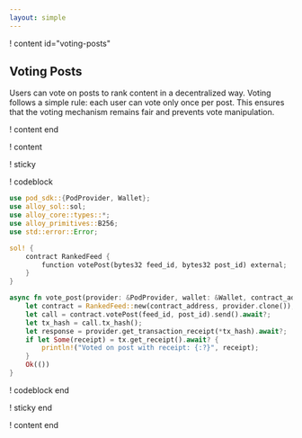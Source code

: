 ```yaml
---
layout: simple
---
```


! content id="voting-posts"

## Voting Posts

Users can vote on posts to rank content in a decentralized way. Voting follows a simple rule: each user can vote only once per post. This ensures that the voting mechanism remains fair and prevents vote manipulation.

! content end

! content

! sticky

! codeblock

```rust
use pod_sdk::{PodProvider, Wallet};
use alloy_sol::sol;
use alloy_core::types::*;
use alloy_primitives::B256;
use std::error::Error;

sol! {
    contract RankedFeed {
        function votePost(bytes32 feed_id, bytes32 post_id) external;
    }
}

async fn vote_post(provider: &PodProvider, wallet: &Wallet, contract_address: Address, feed_id: B256, post_id: B256) -> Result<(), Box<dyn Error>> {
    let contract = RankedFeed::new(contract_address, provider.clone());
    let call = contract.votePost(feed_id, post_id).send().await?;
    let tx_hash = call.tx_hash();
    let response = provider.get_transaction_receipt(*tx_hash).await?;
    if let Some(receipt) = tx.get_receipt().await? {
        println!("Voted on post with receipt: {:?}", receipt);
    }
    Ok(())
}
```

! codeblock end

! sticky end

! content end
